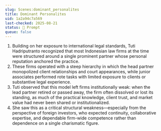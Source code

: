 ```yaml
---
slug: Scenes:dominant_personalites
title: Dominant Personalites
uid: 1a2a94c7a569
last-checked: 2025-08-21
status: 💬 Prompt
queue: false
---
```

1. Building on her exposure to international legal standards, Tuti Hadriputranto recognized that most Indonesian law firms at the time were structured around a single prominent partner whose personal reputation anchored the practice.
2. These firms operated with a steep hierarchy in which the head partner monopolized client relationships and court appearances, while junior associates performed rote tasks with limited exposure to clients or substantive legal experience.
3. Tuti observed that this model left firms institutionally weak: when the lead partner retired or passed away, the firm often dissolved or lost its standing, as much of the practical knowledge, client trust, and market value had never been shared or institutionalized.
4. She saw this as a critical structural weakness—especially from the perspective of foreign investors, who expected continuity, collaborative expertise, and dependable firm-wide competence rather than dependence on a single charismatic figure.


